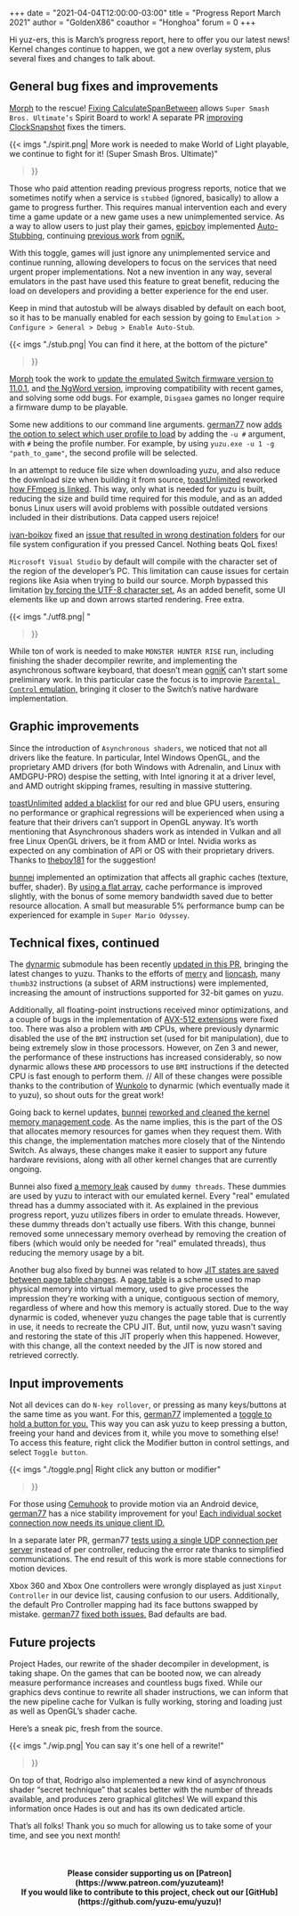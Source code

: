 +++
date = "2021-04-04T12:00:00-03:00"
title = "Progress Report March 2021"
author = "GoldenX86"
coauthor = "Honghoa"
forum = 0
+++ 

Hi yuz-ers, this is March’s progress report, here to offer you our latest news! Kernel changes continue to happen, we got a new overlay system, plus several fixes and changes to talk about.

<!--more-->

## General bug fixes and improvements

[Morph](https://github.com/Morph1984) to the rescue! [Fixing CalculateSpanBetween](https://github.com/yuzu-emu/yuzu/pull/6053) allows `Super Smash Bros. Ultimate’s` Spirit Board to work!
A separate PR [improving ClockSnapshot](https://github.com/yuzu-emu/yuzu/pull/6054) fixes the timers.

{{< imgs
	"./spirit.png| More work is needed to make World of Light playable, we continue to fight for it! (Super Smash Bros. Ultimate)"
  >}}

Those who paid attention reading previous progress reports, notice that we sometimes notify when a service is `stubbed` (ignored, basically) to allow a game to progress further.
This requires manual intervention each and every time a game update or a new game uses a new unimplemented service.
As a way to allow users to just play their games, [epicboy](https://github.com/ameerj) implemented [Auto-Stubbing](https://github.com/yuzu-emu/yuzu/pull/6062), continuing [previous work](https://github.com/yuzu-emu/yuzu/pull/4237) from [ogniK.](https://github.com/ogniK5377) 

With this toggle, games will just ignore any unimplemented service and continue running, allowing developers to focus on the services that need urgent proper implementations.
Not a new invention in any way, several emulators in the past have used this feature to great benefit, reducing the load on developers and providing a better experience for the end user.

Keep in mind that autostub will be always disabled by default on each boot, so it has to be manually enabled for each session by going to `Emulation > Configure > General > Debug > Enable Auto-Stub`.

{{< imgs
	"./stub.png| You can find it here, at the bottom of the picture"
  >}}

[Morph](https://github.com/Morph1984) took the work to [update the emulated Switch firmware version to 11.0.1](https://github.com/yuzu-emu/yuzu/pull/6070), and [the NgWord version,](https://github.com/yuzu-emu/yuzu/pull/6069) improving compatibility with recent games, and solving some odd bugs.
For example, `Disgaea` games no longer require a firmware dump to be playable.

Some new additions to our command line arguments.
[german77](https://github.com/german77) now [adds the option to select which user profile to load](https://github.com/yuzu-emu/yuzu/pull/6116) by adding the `-u #` argument, with `#` being the profile number.
For example, by using `yuzu.exe -u 1 -g "path_to_game"`, the second profile will be selected.

In an attempt to reduce file size when downloading yuzu, and also reduce the download size when building it from source, [toastUnlimited](https://github.com/lat9nq) reworked [how FFmpeg is linked](https://github.com/yuzu-emu/yuzu/pull/5880).
This way, only what is needed for yuzu is built, reducing the size and build time required for this module, and as an added bonus Linux users will avoid problems with possible outdated versions included in their distributions. Data capped users rejoice!

[ivan-boikov](https://github.com/ivan-boikov) fixed an [issue that resulted in wrong destination folders](https://github.com/yuzu-emu/yuzu/pull/6092) for our file system configuration if you pressed Cancel. Nothing beats QoL fixes!

`Microsoft Visual Studio` by default will compile with the character set of the region of the developer’s PC. 
This limitation can cause issues for certain regions like Asia when trying to build our source.
Morph bypassed this limitation [by forcing the UTF-8 character set.](https://github.com/yuzu-emu/yuzu/pull/6029)
As an added benefit, some UI elements like up and down arrows started rendering. Free extra.

{{< imgs
	"./utf8.png| "
  >}}

While ton of work is needed to make `MONSTER HUNTER RISE` run, including finishing the shader decompiler rewrite, and implementing the asynchronous software keyboard, that doesn’t mean [ogniK](https://github.com/ogniK5377) can’t start some preliminary work.
In this particular case the focus is to improvie [`Parental Control` emulation,](https://github.com/yuzu-emu/yuzu/pull/6112) bringing it closer to the Switch’s native hardware implementation.

## Graphic improvements

Since the introduction of `Asynchronous shaders`, we noticed that not all drivers like the feature.
In particular, Intel Windows OpenGL, and the proprietary AMD drivers (for both Windows with Adrenalin, and Linux with AMDGPU-PRO) despise the setting, with Intel ignoring it at a driver level, and AMD outright skipping frames, resulting in massive stuttering.

[toastUnlimited](https://github.com/lat9nq) [added a blacklist](https://github.com/yuzu-emu/yuzu/pull/6095) for our red and blue GPU users, ensuring no performance or graphical regressions will be experienced when using a feature that their drivers can’t support in OpenGL anyway.
It’s worth mentioning that Asynchronous shaders work as intended in Vulkan and all free Linux OpenGL drivers, be it from AMD or Intel. Nvidia works as expected on any combination of API or OS with their proprietary drivers.
Thanks to [theboy181](https://github.com/theboy181) for the suggestion!

[bunnei](https://github.com/bunnei) implemented an optimization that affects all graphic caches (texture, buffer, shader).
By [using a flat array](https://github.com/yuzu-emu/yuzu/pull/6028), cache performance is improved slightly, with the bonus of some memory bandwidth saved due to better resource allocation.
A small but measurable 5% performance bump can be experienced for example in `Super Mario Odyssey`.

## Technical fixes, continued

The [dynarmic](https://github.com/MerryMage/dynarmic) submodule has been recently [updated in this PR](https://github.com/yuzu-emu/yuzu/pull/6047), bringing the latest changes to yuzu.
Thanks to the efforts of [merry](https://github.com/MerryMage/) and [lioncash](https://github.com/lioncash), many `thumb32` instructions (a subset of ARM instructions) were implemented, increasing the amount of instructions supported for 32-bit games on yuzu.

Additionally, all floating-point instructions received minor optimizations, and a couple of bugs in the implementation of [AVX-512 extensions](https://github.com/yuzu-emu/yuzu/pull/6118) were fixed too.
There was also a problem with `AMD` CPUs, where previously dynarmic disabled the use of the `BMI` instruction set (used for bit manipulation), due to being extremely slow in those processors.
However, on Zen 3 and newer, the performance of these instructions has increased considerably, so now dynarmic allows these `AMD` processors to use `BMI` instructions if the detected CPU is fast enough to perform them.
// All of these changes were possible thanks to the contribution of [Wunkolo](https://github.com/Wunkolo) to dynarmic (which eventually made it to yuzu), so shout outs for the great work!

Going back to kernel updates, [bunnei](https://github.com/bunnei/) [reworked and cleaned the kernel memory management code](https://github.com/yuzu-emu/yuzu/pull/6099).
As the name implies, this is the part of the OS that allocates memory resources for games when they request them.
With this change, the implementation matches more closely that of the Nintendo Switch.
As always, these changes make it easier to support any future hardware revisions, along with all other kernel changes that are currently ongoing.

Bunnei also fixed [a memory leak](https://github.com/yuzu-emu/yuzu/pull/6036) caused by `dummy threads`.
These dummies are used by yuzu to interact with our emulated kernel.
Every "real" emulated thread has a dummy associated with it.
As explained in the previous progress report, yuzu utilizes fibers in order to emulate threads.
However, these dummy threads don't actually use fibers.
With this change, bunnei removed some unnecessary memory overhead by removing the creation of fibers (which would only be needed for "real" emulated threads), thus reducing the memory usage by a bit.

Another bug also fixed by bunnei was related to how [JIT states are saved between page table changes](https://github.com/yuzu-emu/yuzu/pull/6100).
A [page table](https://en.wikipedia.org/wiki/Page_table) is a scheme used to map physical memory into virtual memory, used to give processes the impression they're working with a unique, contiguous section of memory, regardless of where and how this memory is actually stored.
Due to the way dynarmic is coded, whenever yuzu changes the page table that is currently in use, it needs to recreate the CPU JIT.
But, until now, yuzu wasn't saving and restoring the state of this JIT properly when this happened.
However, with this change, all the context needed by the JIT is now stored and retrieved correctly.

## Input improvements

Not all devices can do `N-key rollover`, or pressing as many keys/buttons at the same time as you want. 
For this, [german77](https://github.com/german77) implemented a [toggle to hold a button for you.](https://github.com/yuzu-emu/yuzu/pull/6040)
This way you can ask yuzu to keep pressing a button, freeing your hand and devices from it, while you move to something else! 
To access this feature, right click the Modifier button in control settings, and select `Toggle button`.

{{< imgs
	"./toggle.png| Right click any button or modifier"
  >}}

For those using [Cemuhook](https://cemuhook.sshnuke.net/) to provide motion via an Android device, [german77](https://github.com/german77) has a nice stability improvement for you! 
[Each individual socket connection now needs its unique client ID.](https://github.com/yuzu-emu/yuzu/pull/6004) 

In a separate later PR, german77 [tests using a single UDP connection per server](https://github.com/yuzu-emu/yuzu/pull/6127) instead of per controller, reducing the error rate thanks to simplified communications.
The end result of this work is more stable connections for motion devices.

Xbox 360 and Xbox One controllers were wrongly displayed as just `Xinput Controller` in our device list, causing confusion to our users.
Additionally, the default Pro Controller mapping had its face buttons swapped by mistake.
[german77](https://github.com/german77) [fixed both issues.](https://github.com/yuzu-emu/yuzu/pull/6119) Bad defaults are bad.

## Future projects

Project Hades, our rewrite of the shader decompiler in development, is taking shape.
On the games that can be booted now, we can already measure performance increases and countless bugs fixed.
While our graphics devs continue to rewrite all shader instructions, we can inform that the new pipeline cache for Vulkan is fully working, storing and loading just as well as OpenGL’s shader cache.

Here’s a sneak pic, fresh from the source.

{{< imgs
	"./wip.png| You can say it's one hell of a rewrite!"
  >}}

On top of that, Rodrigo also implemented a new kind of asynchronous shader “secret technique” that scales better with the number of threads available, and produces zero graphical glitches!
We will expand this information once Hades is out and has its own dedicated article.

That’s all folks! Thank you so much for allowing us to take some of your time, and see you next month!

&nbsp;
<h4 style="text-align:center;">
<b>Please consider supporting us on [Patreon](https://www.patreon.com/yuzuteam)!<br>
If you would like to contribute to this project, check out our [GitHub](https://github.com/yuzu-emu/yuzu)!</b>
</h4>
